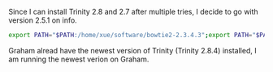 Since I can install Trinity 2.8 and 2.7 after multiple tries, I decide to go with version 2.5.1 on info. 
```bash
export PATH="$PATH:/home/xue/software/bowtie2-2.3.4.3";export PATH="$PATH:/home/xue/software/bowtie2-2.3.4.3/bowtie2-build";export PATH="$PATH:/home/xue/software/bowtie2-2.3.4.3/bowtie2-inspect";

```



Graham alread have the newest version of Trinity (Trinity 2.8.4) installed, I am running the newest verion on Graham.

